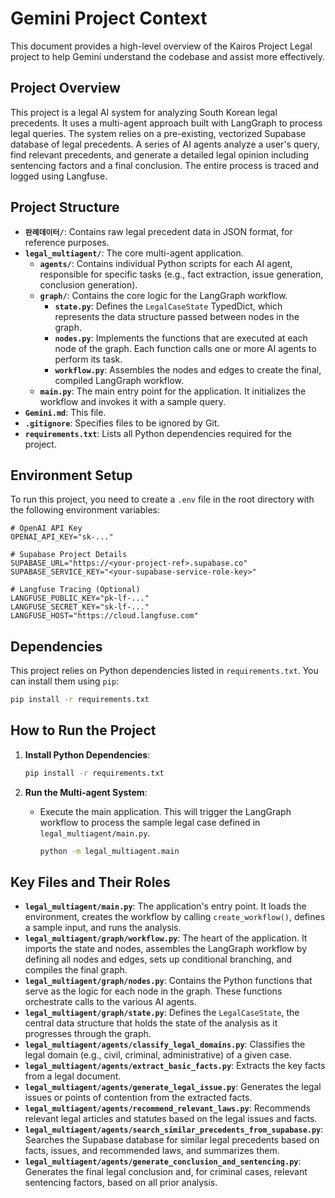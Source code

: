 # Gemini Project Context

This document provides a high-level overview of the Kairos Project Legal project to help Gemini understand the codebase and assist more effectively.

## Project Overview

This project is a legal AI system for analyzing South Korean legal precedents. It uses a multi-agent approach built with LangGraph to process legal queries. The system relies on a pre-existing, vectorized Supabase database of legal precedents. A series of AI agents analyze a user's query, find relevant precedents, and generate a detailed legal opinion including sentencing factors and a final conclusion. The entire process is traced and logged using Langfuse.

## Project Structure

- **`판례데이터/`**: Contains raw legal precedent data in JSON format, for reference purposes.
- **`legal_multiagent/`**: The core multi-agent application.
    - **`agents/`**: Contains individual Python scripts for each AI agent, responsible for specific tasks (e.g., fact extraction, issue generation, conclusion generation).
    - **`graph/`**: Contains the core logic for the LangGraph workflow.
        - **`state.py`**: Defines the `LegalCaseState` TypedDict, which represents the data structure passed between nodes in the graph.
        - **`nodes.py`**: Implements the functions that are executed at each node of the graph. Each function calls one or more AI agents to perform its task.
        - **`workflow.py`**: Assembles the nodes and edges to create the final, compiled LangGraph workflow.
    - **`main.py`**: The main entry point for the application. It initializes the workflow and invokes it with a sample query.
- **`Gemini.md`**: This file.
- **`.gitignore`**: Specifies files to be ignored by Git.
- **`requirements.txt`**: Lists all Python dependencies required for the project.

## Environment Setup

To run this project, you need to create a `.env` file in the root directory with the following environment variables:

```
# OpenAI API Key
OPENAI_API_KEY="sk-..."

# Supabase Project Details
SUPABASE_URL="https://<your-project-ref>.supabase.co"
SUPABASE_SERVICE_KEY="<your-supabase-service-role-key>"

# Langfuse Tracing (Optional)
LANGFUSE_PUBLIC_KEY="pk-lf-..."
LANGFUSE_SECRET_KEY="sk-lf-..."
LANGFUSE_HOST="https://cloud.langfuse.com"
```

## Dependencies

This project relies on Python dependencies listed in `requirements.txt`. You can install them using `pip`:

```bash
pip install -r requirements.txt
```

## How to Run the Project

1.  **Install Python Dependencies**:
    ```bash
    pip install -r requirements.txt
    ```

2.  **Run the Multi-agent System**:
    - Execute the main application. This will trigger the LangGraph workflow to process the sample legal case defined in `legal_multiagent/main.py`.
      ```bash
      python -m legal_multiagent.main
      ```

## Key Files and Their Roles

- **`legal_multiagent/main.py`**: The application's entry point. It loads the environment, creates the workflow by calling `create_workflow()`, defines a sample input, and runs the analysis.
- **`legal_multiagent/graph/workflow.py`**: The heart of the application. It imports the state and nodes, assembles the LangGraph workflow by defining all nodes and edges, sets up conditional branching, and compiles the final graph.
- **`legal_multiagent/graph/nodes.py`**: Contains the Python functions that serve as the logic for each node in the graph. These functions orchestrate calls to the various AI agents.
- **`legal_multiagent/graph/state.py`**: Defines the `LegalCaseState`, the central data structure that holds the state of the analysis as it progresses through the graph.
- **`legal_multiagent/agents/classify_legal_domains.py`**: Classifies the legal domain (e.g., civil, criminal, administrative) of a given case.
- **`legal_multiagent/agents/extract_basic_facts.py`**: Extracts the key facts from a legal document.
- **`legal_multiagent/agents/generate_legal_issue.py`**: Generates the legal issues or points of contention from the extracted facts.
- **`legal_multiagent/agents/recommend_relevant_laws.py`**: Recommends relevant legal articles and statutes based on the legal issues and facts.
- **`legal_multiagent/agents/search_similar_precedents_from_supabase.py`**: Searches the Supabase database for similar legal precedents based on facts, issues, and recommended laws, and summarizes them.
- **`legal_multiagent/agents/generate_conclusion_and_sentencing.py`**: Generates the final legal conclusion and, for criminal cases, relevant sentencing factors, based on all prior analysis.